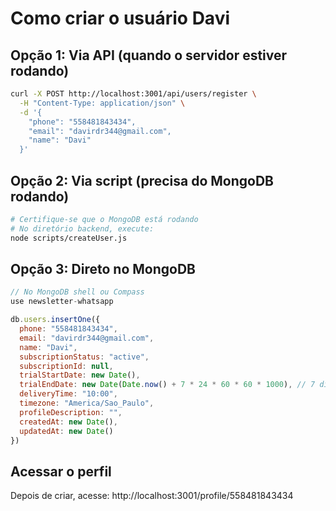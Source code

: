 # Como criar o usuário Davi

## Opção 1: Via API (quando o servidor estiver rodando)

```bash
curl -X POST http://localhost:3001/api/users/register \
  -H "Content-Type: application/json" \
  -d '{
    "phone": "558481843434",
    "email": "davirdr344@gmail.com",
    "name": "Davi"
  }'
```

## Opção 2: Via script (precisa do MongoDB rodando)

```bash
# Certifique-se que o MongoDB está rodando
# No diretório backend, execute:
node scripts/createUser.js
```

## Opção 3: Direto no MongoDB

```javascript
// No MongoDB shell ou Compass
use newsletter-whatsapp

db.users.insertOne({
  phone: "558481843434",
  email: "davirdr344@gmail.com",
  name: "Davi",
  subscriptionStatus: "active",
  subscriptionId: null,
  trialStartDate: new Date(),
  trialEndDate: new Date(Date.now() + 7 * 24 * 60 * 60 * 1000), // 7 dias
  deliveryTime: "10:00",
  timezone: "America/Sao_Paulo",
  profileDescription: "",
  createdAt: new Date(),
  updatedAt: new Date()
})
```

## Acessar o perfil

Depois de criar, acesse:
http://localhost:3001/profile/558481843434